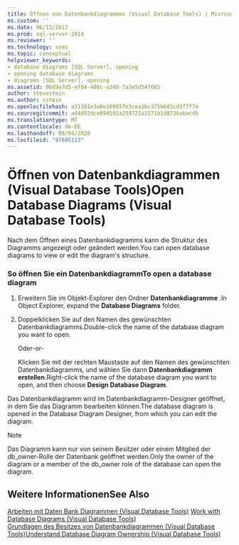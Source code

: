 ```yaml
---
title: Öffnen von Datenbankdiagrammen (Visual Database Tools) | Microsoft-Dokumentation
ms.custom: ''
ms.date: 06/13/2017
ms.prod: sql-server-2014
ms.reviewer: ''
ms.technology: ssms
ms.topic: conceptual
helpviewer_keywords:
- database diagrams [SQL Server], opening
- opening database diagrams
- diagrams [SQL Server], opening
ms.assetid: 06d9a7d5-ef04-400c-a340-7a3e5d54f685
author: stevestein
ms.author: sstein
ms.openlocfilehash: a31181e3a0e109857e3cea1bc375b683cd3f7f7e
ms.sourcegitcommit: ad4d92dce894592a259721a1571b1d8736abacdb
ms.translationtype: MT
ms.contentlocale: de-DE
ms.lasthandoff: 08/04/2020
ms.locfileid: "87695113"
---
```

# <a name="open-database-diagrams-visual-database-tools"></a><span data-ttu-id="a01b7-102">Öffnen von Datenbankdiagrammen (Visual Database Tools)</span><span class="sxs-lookup"><span data-stu-id="a01b7-102">Open Database Diagrams (Visual Database Tools)</span></span>
  <span data-ttu-id="a01b7-103">Nach dem Öffnen eines Datenbankdiagramms kann die Struktur des Diagramms angezeigt oder geändert werden.</span><span class="sxs-lookup"><span data-stu-id="a01b7-103">You can open database diagrams to view or edit the diagram's structure.</span></span>  
  
### <a name="to-open-a-database-diagram"></a><span data-ttu-id="a01b7-104">So öffnen Sie ein Datenbankdiagramm</span><span class="sxs-lookup"><span data-stu-id="a01b7-104">To open a database diagram</span></span>  
  
1.  <span data-ttu-id="a01b7-105">Erweitern Sie im Objekt-Explorer den Ordner **Datenbankdiagramme** .</span><span class="sxs-lookup"><span data-stu-id="a01b7-105">In Object Explorer, expand the **Database Diagrams** folder.</span></span>  
  
2.  <span data-ttu-id="a01b7-106">Doppelklicken Sie auf den Namen des gewünschten Datenbankdiagramms.</span><span class="sxs-lookup"><span data-stu-id="a01b7-106">Double-click the name of the database diagram you want to open.</span></span>  
  
     <span data-ttu-id="a01b7-107">Oder</span><span class="sxs-lookup"><span data-stu-id="a01b7-107">-or-</span></span>  
  
     <span data-ttu-id="a01b7-108">Klicken Sie mit der rechten Maustaste auf den Namen des gewünschten Datenbankdiagramms, und wählen Sie dann **Datenbankdiagramm erstellen**.</span><span class="sxs-lookup"><span data-stu-id="a01b7-108">Right-click the name of the database diagram you want to open, and then choose **Design Database Diagram**.</span></span>  
  
 <span data-ttu-id="a01b7-109">Das Datenbankdiagramm wird im Datenbankdiagramm-Designer geöffnet, in dem Sie das Diagramm bearbeiten können.</span><span class="sxs-lookup"><span data-stu-id="a01b7-109">The database diagram is opened in the Database Diagram Designer, from which you can edit the diagram.</span></span>  
  
> [!NOTE]  
>  <span data-ttu-id="a01b7-110">Das Diagramm kann nur von seinem Besitzer oder einem Mitglied der db_owner-Rolle der Datenbank geöffnet werden.</span><span class="sxs-lookup"><span data-stu-id="a01b7-110">Only the owner of the diagram or a member of the db_owner role of the database can open the diagram.</span></span>  
  
## <a name="see-also"></a><span data-ttu-id="a01b7-111">Weitere Informationen</span><span class="sxs-lookup"><span data-stu-id="a01b7-111">See Also</span></span>  
 <span data-ttu-id="a01b7-112">[Arbeiten mit Daten Bank Diagrammen &#40;Visual Database Tools&#41;](visual-database-tools.md) </span><span class="sxs-lookup"><span data-stu-id="a01b7-112">[Work with Database Diagrams &#40;Visual Database Tools&#41;](visual-database-tools.md) </span></span>  
 [<span data-ttu-id="a01b7-113">Grundlagen des Besitzes von Datenbankdiagrammen &#40;Visual Database Tools&#41;</span><span class="sxs-lookup"><span data-stu-id="a01b7-113">Understand Database Diagram Ownership &#40;Visual Database Tools&#41;</span></span>](understand-database-diagram-ownership-visual-database-tools.md)  
  
  
